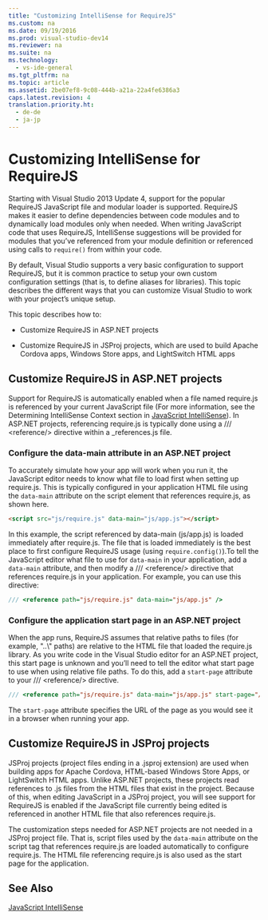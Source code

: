 ```yaml
---
title: "Customizing IntelliSense for RequireJS"
ms.custom: na
ms.date: 09/19/2016
ms.prod: visual-studio-dev14
ms.reviewer: na
ms.suite: na
ms.technology: 
  - vs-ide-general
ms.tgt_pltfrm: na
ms.topic: article
ms.assetid: 2be07ef8-9c08-444b-a21a-22a4fe6386a3
caps.latest.revision: 4
translation.priority.ht: 
  - de-de
  - ja-jp
---
```

# Customizing IntelliSense for RequireJS
Starting with Visual Studio 2013 Update 4, support for the popular RequireJS JavaScript file and modular loader is supported. RequireJS makes it easier to define dependencies between code modules and to dynamically load modules only when needed. When writing JavaScript code that uses RequireJS, IntelliSense suggestions will be provided for modules that you’ve referenced from your module definition or referenced using calls to `require()` from within your code.  
  
 By default, Visual Studio supports a very basic configuration to support RequireJS, but it is common practice to setup your own custom configuration settings (that is, to define aliases for libraries). This topic describes the different ways that you can customize Visual Studio to work with your project’s unique setup.  
  
 This topic describes how to:  
  
-   Customize RequireJS in ASP.NET projects  
  
-   Customize RequireJS in JSProj projects, which are used to build Apache Cordova apps, Windows Store apps, and LightSwitch HTML apps  
  
## Customize RequireJS in ASP.NET projects  
 Support for RequireJS is automatically enabled when a file named require.js is referenced by your current JavaScript file (For more information, see the Determining IntelliSense Context section in [JavaScript IntelliSense](../Topic/JavaScript%20IntelliSense.md)). In ASP.NET projects, referencing require.js is typically done using a /// <reference/\> directive within a _references.js file.  
  
### Configure the data-main attribute in an ASP.NET project  
 To accurately simulate how your app will work when you run it, the JavaScript editor needs to know what file to load first when setting up require.js. This is typically configured in your application HTML file using the `data-main` attribute on the script element that references require.js, as shown here.  
  
```html  
<script src="js/require.js" data-main="js/app.js"></script>  
```  
  
 In this example, the script referenced by data-main (js/app.js) is loaded immediately after require.js. The file that is loaded immediately is the best place to first configure RequireJS usage (using `require.config()`).To tell the JavaScript editor what file to use for `data-main` in your application, add a `data-main` attribute, and then modify a /// <reference/\> directive that references require.js in your application. For example, you can use this directive:  
  
```javascript  
/// <reference path="js/require.js" data-main="js/app.js" />  
```  
  
### Configure the application start page in an ASP.NET project  
 When the app runs, RequireJS assumes that relative paths to files (for example, "..\\" paths) are relative to the HTML file that loaded the require.js library. As you write code in the Visual Studio editor for an ASP.NET project, this start page is unknown and you’ll need to tell the editor what start page to use when using relative file paths. To do this, add a `start-page` attribute to your /// <reference/\> directive.  
  
```javascript  
/// <reference path="js/require.js" data-main="js/app.js" start-page="/app/index.html" />  
```  
  
 The `start-page` attribute specifies the URL of the page as you would see it in a browser when running your app.  
  
## Customize RequireJS in JSProj projects  
 JSProj projects (project files ending in a .jsproj extension) are used when building apps for Apache Cordova, HTML-based Windows Store Apps, or LightSwitch HTML apps. Unlike ASP.NET projects, these projects read references to .js files from the HTML files that exist in the project. Because of this, when editing JavaScript in a JSProj project, you will see support for RequireJS is enabled if the JavaScript file currently being edited is referenced in another HTML file that also references require.js.  
  
 The customization steps needed for ASP.NET projects are not needed in a JSProj project file. That is, script files used by the `data-main` attribute on the script tag that references require.js are loaded automatically to configure require.js. The HTML file referencing require.js is also used as the start page for the application.  
  
## See Also  
 [JavaScript IntelliSense](../Topic/JavaScript%20IntelliSense.md)